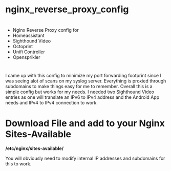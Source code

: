 # nginx_reverse_proxy_config


#
* Nginx Reverse Proxy config for 
* Homeassistant
* Sighthound Video
* Octoprint
* Unifi Controller
* Opensprikler
#

I came up with this config to minimize my port forwarding footprint since I was seeing alot of scans on my syslog server.
Everything is proxied through subdomains to make things easy for me to remember.
Overall this is a simple config but works for my needs. I needed two Sighthound Video entries as one will translate an IPv6 to IPv4 address and the Android App needs and IPv4 to IPv4 connection to work. 




# Download File and add to your Nginx Sites-Available
**/etc/nginx/sites-available/**

You will obviously need to modify internal IP addresses and subdomains for this to work. 
